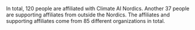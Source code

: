 In total, 120 people are affiliated with Climate AI Nordics. Another 37 people are supporting affiliates from outside the Nordics. The affiliates and supporting affiliates come from 85 different organizations in total.
